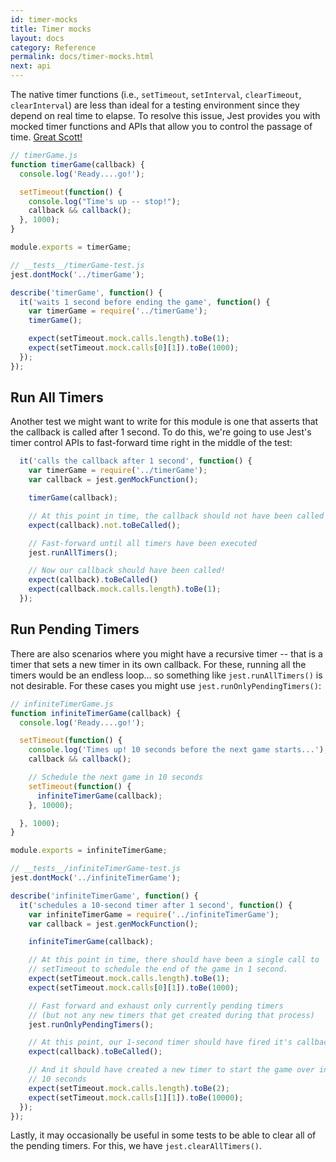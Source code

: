 ```yaml
---
id: timer-mocks
title: Timer mocks
layout: docs
category: Reference
permalink: docs/timer-mocks.html
next: api
---
```


The native timer functions (i.e., `setTimeout`, `setInterval`, `clearTimeout`,
`clearInterval`) are less than ideal for a testing environment since they depend
on real time to elapse. To resolve this issue, Jest provides you with mocked
timer functions and APIs that allow you to control the passage of time.
[Great Scott!](https://www.youtube.com/watch?v=5gVv10J4nio)

```javascript
// timerGame.js
function timerGame(callback) {
  console.log('Ready....go!');

  setTimeout(function() {
    console.log("Time's up -- stop!");
    callback && callback();
  }, 1000);
}

module.exports = timerGame;
```
```javascript
// __tests__/timerGame-test.js
jest.dontMock('../timerGame');

describe('timerGame', function() {
  it('waits 1 second before ending the game', function() {
    var timerGame = require('../timerGame');
    timerGame();

    expect(setTimeout.mock.calls.length).toBe(1);
    expect(setTimeout.mock.calls[0][1]).toBe(1000);
  });
});
```

## Run All Timers

Another test we might want to write for this module is one that asserts that the
callback is called after 1 second. To do this, we're going to use Jest's timer
control APIs to fast-forward time right in the middle of the test:

```javascript
  it('calls the callback after 1 second', function() {
    var timerGame = require('../timerGame');
    var callback = jest.genMockFunction();

    timerGame(callback);

    // At this point in time, the callback should not have been called yet
    expect(callback).not.toBeCalled();

    // Fast-forward until all timers have been executed
    jest.runAllTimers();

    // Now our callback should have been called!
    expect(callback).toBeCalled()
    expect(callback.mock.calls.length).toBe(1);
  });
```

## Run Pending Timers

There are also scenarios where you might have a recursive timer -- that is a
timer that sets a new timer in its own callback. For these, running all the
timers would be an endless loop… so something like `jest.runAllTimers()` is not
desirable. For these cases you might use `jest.runOnlyPendingTimers()`:

```javascript
// infiniteTimerGame.js
function infiniteTimerGame(callback) {
  console.log('Ready....go!');

  setTimeout(function() {
    console.log('Times up! 10 seconds before the next game starts...');
    callback && callback();

    // Schedule the next game in 10 seconds
    setTimeout(function() {
      infiniteTimerGame(callback);
    }, 10000);

  }, 1000);
}

module.exports = infiniteTimerGame;
```
```javascript
// __tests__/infiniteTimerGame-test.js
jest.dontMock('../infiniteTimerGame');

describe('infiniteTimerGame', function() {
  it('schedules a 10-second timer after 1 second', function() {
    var infiniteTimerGame = require('../infiniteTimerGame');
    var callback = jest.genMockFunction();

    infiniteTimerGame(callback);

    // At this point in time, there should have been a single call to
    // setTimeout to schedule the end of the game in 1 second.
    expect(setTimeout.mock.calls.length).toBe(1);
    expect(setTimeout.mock.calls[0][1]).toBe(1000);

    // Fast forward and exhaust only currently pending timers
    // (but not any new timers that get created during that process)
    jest.runOnlyPendingTimers();

    // At this point, our 1-second timer should have fired it's callback
    expect(callback).toBeCalled();

    // And it should have created a new timer to start the game over in
    // 10 seconds
    expect(setTimeout.mock.calls.length).toBe(2);
    expect(setTimeout.mock.calls[1][1]).toBe(10000);
  });
});
```
Lastly, it may occasionally be useful in some tests to be able to clear all of
the pending timers. For this, we have `jest.clearAllTimers()`.
